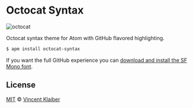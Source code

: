 # Octocat Syntax

![octocat](https://user-images.githubusercontent.com/499192/31310597-38164b40-ab9b-11e7-8e3a-29991c555665.png)

Octocat syntax theme for Atom with GitHub flavored highlighting.

```sh
$ apm install octocat-syntax
```

If you want the full GitHub experience you can [download and install the SF Mono font](https://simonfredsted.com/1438).

## License

[MIT](LICENSE) © [Vincent Klaiber](https://vinkla.com)
